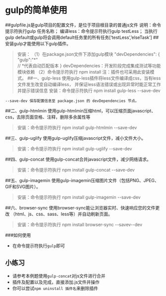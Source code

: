 gulp的简单使用
==============
##gulpfile.js是gulp项目的配置文件，是位于项目根目录的普通js文件
    说明：命令提示符执行gulp 任务名称；
	   编译less：命令提示符执行gulp testLess；
	   当执行gulp default或gulp将会调用default任务里的所有任务[‘testLess’,’elseTask’]
##安装gulp才能使用以下gulp插件。
>安装：
>（1）在package.json文件下添加gulp模块
>"devDependencies": {
>   "gulp":"*"     
>    // *代表自动匹配版本
>   }
>devDependencies：开发阶段完成集成测试等功能模块依赖
>（2）命令提示符执行 npm install
>注：插件也可采用此安装模式。
##一、gulp-less
    使用gulp-less插件将less文件编译成css，当有less文件发生改变自动编译less，
    并保证less语法错误或出现异常时能正常工作并提示错误信息
> 安装：命令提示符执行 npm install gulp-less --save-dev

    --save-dev 保存配置信息至 package.json 的 devDependencies 节点。

##二、gulp-htmlmin
    使用gulp-htmlmin压缩html，可以压缩页面javascript、css，去除页面空格、注释，删除多余属性等
>安装：命令提示符执行 npm install gulp-htmlmin --save-dev

##三、gulp-uglify
    使用gulp-uglify压缩javascript文件，减小文件大小。
>安装：命令提示符执行 npm install gulp-uglify --save-dev

##四、gulp-concat
    使用gulp-concat合并javascript文件，减少网络请求。
>安装：命令提示符执行 npm install gulp-concat --save-dev

##五、gulp-imagemin
    使用gulp-imagemin压缩图片文件（包括PNG、JPEG、GIF和SVG图片）。
>安装：命令提示符执行 npm install gulp-imagemin --save-dev

##六、browser-sync
    使用browser-sync能让浏览器实时、快速响应您的文件更改
    （html、js、css、sass、less等）并自动刷新页面。
>安装：命令提示符执行 npm install browser-sync --savev--dev

###如何使用
* 在命令提示符执行`gulp`即可

小练习
------
* 请参考本例题使用`gulp-concat`对js文件进行合并
* 插件及配置以及完成，直接添加.js文件并操作
* 你可以尝试`npm uninstall 插件名`来删除插件



